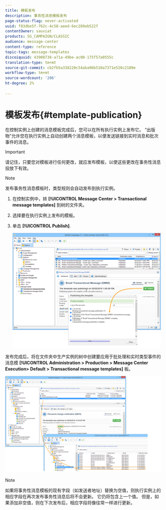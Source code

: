 ```yaml
---
title: 模板发布
description: 事务性消息模板发布
page-status-flag: never-activated
uuid: f83dbe5f-762c-4c58-aeed-6ec289eb522f
contentOwner: sauviat
products: SG_CAMPAIGN/CLASSIC
audience: message-center
content-type: reference
topic-tags: message-templates
discoiquuid: 43908738-a71a-49be-ac00-175f57a0555c
translation-type: tm+mt
source-git-commit: cb2fb5a338220c54aba96b510a7371e520c2189e
workflow-type: tm+mt
source-wordcount: '206'
ht-degree: 2%

---
```



# 模板发布{#template-publication}

在控制实例上创建的消息模板完成后，您可以在所有执行实例上发布它。 “出版物”允许您在执行实例上自动创建两个消息模板，以便发送链接到实时消息和批次事件的消息。

>[!IMPORTANT]
>
>请记住，只要您对模板进行任何更改，就应发布模板，以使这些更改在事务性消息投放下有效。

>[!NOTE]
>
>发布事务性消息模板时，类型规则会自动发布到执行实例。

1. 在控制实例中，转 **[!UICONTROL Message Center > Transactional message templates]** 到树的文件夹。
1. 选择要在执行实例上发布的模板。
1. 单击 **[!UICONTROL Publish]**.

   ![](assets/messagecenter_publish_model_008.png)

发布完成后，将在文件夹中生产实例的树中创建要应用于批处理和实时类型事件的消息模 **[!UICONTROL Administration > Production > Message Center Execution> Default > Transactional message templates]** 板。

![](assets/messagecenter_deployed_model_001.png)

>[!NOTE]
>
>如果将事务性消息模板的现有字段（如发送者地址）替换为空值，则执行实例上的相应字段在再次发布事务性消息后将不会更新。 它仍将包含上一个值。 但是，如果添加非空值，则在下次发布后，相应字段将像往常一样进行更新。
